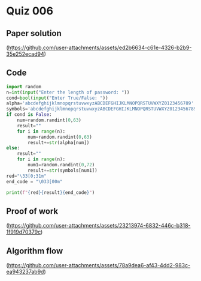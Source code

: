 # Quiz 006

## Paper solution
(https://github.com/user-attachments/assets/ed2b6634-c61e-4326-b2b9-35e252ecad94)

## Code
```.py
import random
n=int(input("Enter the length of password: "))
cond=bool(input("Enter True/False: "))
alpha='abcdefghijklmnopqrstuvwxyzABCDEFGHIJKLMNOPQRSTUVWXYZ0123456789'
symbols='abcdefghijklmnopqrstuvwxyzABCDEFGHIJKLMNOPQRSTUVWXYZ0123456789!?#%*@$^()'
if cond is False:
    num=random.randint(0,63)
    result=""
    for i in range(n):
        num=random.randint(0,63)
        result+=str(alpha[num])
else:
    result=""
    for i in range(n):
        num1=random.randint(0,72)
        result+=str(symbols[num1])
red="\33[0;31m"
end_code = "\033[00m"

print(f"{red}{result}{end_code}")

```

## Proof of work
(https://github.com/user-attachments/assets/23213974-6832-446c-b318-1f919d70379c)


## Algorithm flow
(https://github.com/user-attachments/assets/78a9dea6-af43-4dd2-983c-ea943237ab9d)
